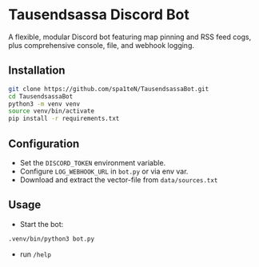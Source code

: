 # Tausendsassa Discord Bot

A flexible, modular Discord bot featuring map pinning and RSS feed cogs, plus comprehensive console, file, and webhook logging.

## Installation

```bash
git clone https://github.com/spa1teN/TausendsassaBot.git
cd TausendsassaBot
python3 -m venv venv
source venv/bin/activate
pip install -r requirements.txt
```

## Configuration
- Set the `DISCORD_TOKEN` environment variable.
- Configure `LOG_WEBHOOK_URL` in `bot.py` or via env var.
- Download and extract the vector-file from `data/sources.txt`

## Usage
- Start the bot:
```bash
.venv/bin/python3 bot.py
```
- run `/help`